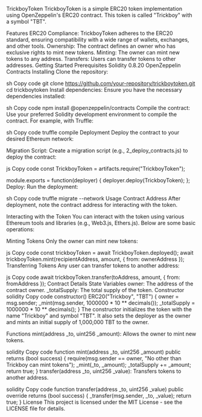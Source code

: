 TrickboyToken
TrickboyToken is a simple ERC20 token implementation using OpenZeppelin's ERC20 contract. This token is called "Trickboy" with a symbol "TBT".

Features
ERC20 Compliance: TrickboyToken adheres to the ERC20 standard, ensuring compatibility with a wide range of wallets, exchanges, and other tools.
Ownership: The contract defines an owner who has exclusive rights to mint new tokens.
Minting: The owner can mint new tokens to any address.
Transfers: Users can transfer tokens to other addresses.
Getting Started
Prerequisites
Solidity 0.8.20
OpenZeppelin Contracts
Installing
Clone the repository:

sh
Copy code
git clone https://github.com/your-repository/trickboytoken.git
cd trickboytoken
Install dependencies:
Ensure you have the necessary dependencies installed:

sh
Copy code
npm install @openzeppelin/contracts
Compile the contract:
Use your preferred Solidity development environment to compile the contract. For example, with Truffle:

sh
Copy code
truffle compile
Deployment
Deploy the contract to your desired Ethereum network:

Migration Script:
Create a migration script (e.g., 2_deploy_contracts.js) to deploy the contract:

js
Copy code
const TrickboyToken = artifacts.require("TrickboyToken");

module.exports = function(deployer) {
  deployer.deploy(TrickboyToken);
};
Deploy:
Run the deployment:

sh
Copy code
truffle migrate --network <network>
Usage
Contract Address
After deployment, note the contract address for interacting with the token.

Interacting with the Token
You can interact with the token using various Ethereum tools and libraries (e.g., Web3.js, Ethers.js). Below are some basic operations:

Minting Tokens
Only the owner can mint new tokens:

js
Copy code
const trickboyToken = await TrickboyToken.deployed();
await trickboyToken.mint(recipientAddress, amount, { from: ownerAddress });
Transferring Tokens
Any user can transfer tokens to another address:

js
Copy code
await trickboyToken.transfer(toAddress, amount, { from: fromAddress });
Contract Details
State Variables
owner: The address of the contract owner.
_totalSupply: The total supply of the token.
Constructor
solidity
Copy code
constructor() ERC20("Trickboy", "TBT") {
    owner = msg.sender;
    _mint(msg.sender, 1000000 * 10 ** decimals());
    _totalSupply = 1000000 * 10 ** decimals();
}
The constructor initializes the token with the name "Trickboy" and symbol "TBT". It also sets the deployer as the owner and mints an initial supply of 1,000,000 TBT to the owner.

Functions
mint(address _to, uint256 _amount): Allows the owner to mint new tokens.

solidity
Copy code
function mint(address _to, uint256 _amount) public returns (bool success) {
    require(msg.sender == owner, "No other than Trickboy can mint tokens");
    _mint(_to, _amount);
    _totalSupply += _amount;
    return true;
}
transfer(address _to, uint256 _value): Transfers tokens to another address.

solidity
Copy code
function transfer(address _to, uint256 _value) public override returns (bool success) {
    _transfer(msg.sender, _to, _value);
    return true;
}
License
This project is licensed under the MIT License - see the LICENSE file for details.
